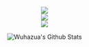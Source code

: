 <div align="center">

![](https://komarev.com/ghpvc/?username=wuhazua&color=36b812)<br>
![](https://img.shields.io/github/followers/wuhazua?style=social)<br>
![](https://img.shields.io/github/stars/wuhazua?style=social)<br>

<div align="center" width="50">

</div>

</div>

<div align="center">

<img align="center" src="https://github-readme-stats.vercel.app/api?username=Wuhazua&include_all_commits=true&count_private=true&show_icons=true&line_height=20&title_color=7A7ADB&icon_color=2234AE&text_color=D3D3D3&bg_color=0,000000,130F40" alt="Wuhazua's Github Stats">

</br>
</br>

</div>
